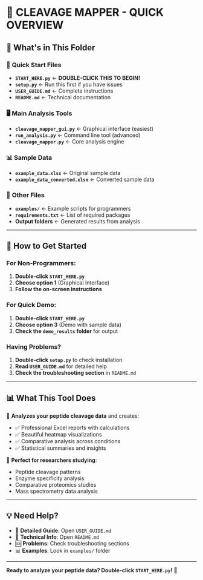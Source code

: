 # 🧬 CLEAVAGE MAPPER - QUICK OVERVIEW

## 📂 What's in This Folder

### 🚀 **Quick Start Files**
- **`START_HERE.py`** ← **DOUBLE-CLICK THIS TO BEGIN!**
- **`setup.py`** ← Run this first if you have issues
- **`USER_GUIDE.md`** ← Complete instructions
- **`README.md`** ← Technical documentation

### 🖥️ **Main Analysis Tools**
- **`cleavage_mapper_gui.py`** ← Graphical interface (easiest)
- **`run_analysis.py`** ← Command line tool (advanced)
- **`cleavage_mapper.py`** ← Core analysis engine

### 📊 **Sample Data**
- **`example_data.xlsx`** ← Original sample data
- **`example_data_converted.xlsx`** ← Converted sample data

### 📁 **Other Files**
- **`examples/`** ← Example scripts for programmers
- **`requirements.txt`** ← List of required packages
- **Output folders** ← Generated results from analysis

---

## 🎯 How to Get Started

### For Non-Programmers:
1. **Double-click `START_HERE.py`**
2. **Choose option 1** (Graphical Interface)
3. **Follow the on-screen instructions**

### For Quick Demo:
1. **Double-click `START_HERE.py`**
2. **Choose option 3** (Demo with sample data)
3. **Check the `demo_results` folder** for output

### Having Problems?
1. **Double-click `setup.py`** to check installation
2. **Read `USER_GUIDE.md`** for detailed help
3. **Check the troubleshooting section** in `README.md`

---

## 📊 What This Tool Does

🧬 **Analyzes your peptide cleavage data** and creates:
- ✅ Professional Excel reports with calculations
- ✅ Beautiful heatmap visualizations
- ✅ Comparative analysis across conditions
- ✅ Statistical summaries and insights

🎯 **Perfect for researchers studying**:
- Peptide cleavage patterns
- Enzyme specificity analysis
- Comparative proteomics studies
- Mass spectrometry data analysis

---

## 💡 Need Help?

- 📖 **Detailed Guide**: Open `USER_GUIDE.md`
- 🔧 **Technical Info**: Open `README.md`  
- 🆘 **Problems**: Check troubleshooting sections
- 📊 **Examples**: Look in `examples/` folder

---

**Ready to analyze your peptide data? Double-click `START_HERE.py`!** 🚀